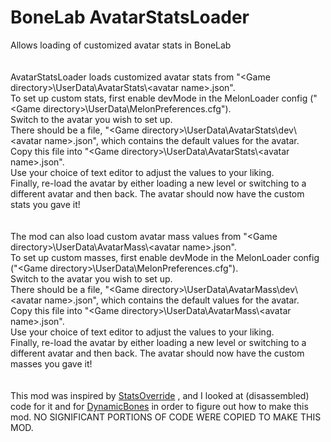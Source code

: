 # BoneLab AvatarStatsLoader
 Allows loading of customized avatar stats in BoneLab<br/>
<br/>
<br/>
AvatarStatsLoader loads customized avatar stats from "\<Game directory\>\\UserData\\AvatarStats\\\<avatar name\>.json".<br/>
To set up custom stats, first enable devMode in the MelonLoader config ("\<Game directory\>\\UserData\\MelonPreferences.cfg").<br/>
Switch to the avatar you wish to set up.<br/>
There should be a file, "\<Game directory\>\\UserData\\AvatarStats\\dev\\\<avatar name\>.json", which contains the default values for the avatar.<br/>
Copy this file into "\<Game directory\>\\UserData\\AvatarStats\\\<avatar name\>.json".<br/>
Use your choice of text editor to adjust the values to your liking.<br/>
Finally, re-load the avatar by either loading a new level or switching to a different avatar and then back. The avatar should now have the custom stats you gave it!<br/>
<br/>
<br/>
The mod can also load custom avatar mass values from "\<Game directory\>\\UserData\\AvatarMass\\\<avatar name\>.json".<br/>
To set up custom masses, first enable devMode in the MelonLoader config ("\<Game directory\>\\UserData\\MelonPreferences.cfg").<br/>
Switch to the avatar you wish to set up.<br/>
There should be a file, "\<Game directory\>\\UserData\\AvatarMass\\dev\\\<avatar name\>.json", which contains the default values for the avatar.<br/>
Copy this file into "\<Game directory\>\\UserData\\AvatarMass\\\<avatar name\>.json".<br/>
Use your choice of text editor to adjust the values to your liking.<br/>
Finally, re-load the avatar by either loading a new level or switching to a different avatar and then back. The avatar should now have the custom masses you gave it!<br/>
<br/>
<br/>
This mod was inspired by [StatsOverride](https://bonelab.thunderstore.io/package/extraes/StatOverride/) , and I looked at (disassembled) code for it and for [DynamicBones](https://bonelab.thunderstore.io/package/LlamasHere/Dynamic_Bones/) in order to figure out how to make this mod. NO SIGNIFICANT PORTIONS OF CODE WERE COPIED TO MAKE THIS MOD.<br/>